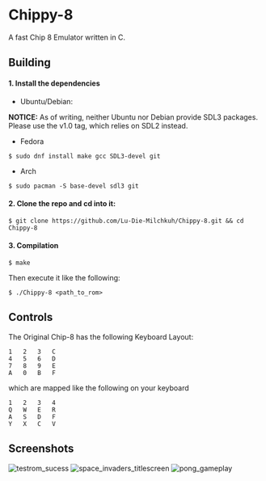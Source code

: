 # Chippy-8
A fast Chip 8 Emulator written in C.

## Building

#### 1. Install the dependencies

* Ubuntu/Debian:

**NOTICE:** As of writing, neither Ubuntu nor Debian provide SDL3 packages. Please use the v1.0 tag, which relies on SDL2 instead.

* Fedora
```shell
$ sudo dnf install make gcc SDL3-devel git
```

* Arch
```shell
$ sudo pacman -S base-devel sdl3 git
```

#### 2. Clone the repo and cd into it:

```
$ git clone https://github.com/Lu-Die-Milchkuh/Chippy-8.git && cd Chippy-8
```

#### 3. Compilation

```
$ make
```

Then execute it like the following:
```
$ ./Chippy-8 <path_to_rom>
```
## Controls

The Original Chip-8 has the following Keyboard Layout:
```
1   2   3   C
4   5   6   D
7   8   9   E
A   0   B   F
```
which are mapped like the following on your keyboard
```
1   2   3   4
Q   W   E   R
A   S   D   F
Y   X   C   V
```

## Screenshots
![testrom_sucess](screenshots/testrom_success.png)
![space_invaders_titlescreen](screenshots/space_invaders_titlescreen.png)
![pong_gameplay](screenshots/pong_gameplay.png)
